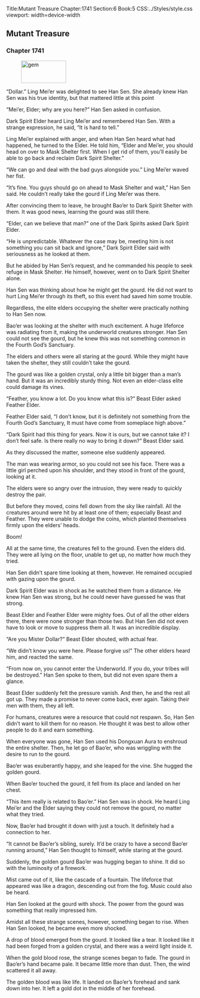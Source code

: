 Title:Mutant Treasure 
Chapter:1741 
Section:6 
Book:5 
CSS:../Styles/style.css 
viewport: width=device-width
  
## Mutant Treasure
### Chapter 1741 
<figure>
	<img src="../Images/gem.gif" alt="gem" id="gem" width="120" height="60" />
</figure>
  

  
  “Dollar.” Ling Mei’er was delighted to see Han Sen. She already knew Han Sen was his true identity, but that mattered little at this point

“Mei’er, Elder; why are you here?” Han Sen asked in confusion.

Dark Spirit Elder heard Ling Mei’er and remembered Han Sen. With a strange expression, he said, “It is hard to tell.”

Ling Mei’er explained with anger, and when Han Sen heard what had happened, he turned to the Elder. He told him, “Elder and Mei’er, you should head on over to Mask Shelter first. When I get rid of them, you’ll easily be able to go back and reclaim Dark Spirit Shelter.”

“We can go and deal with the bad guys alongside you.” Ling Mei’er waved her fist.

“It’s fine. You guys should go on ahead to Mask Shelter and wait,” Han Sen said. He couldn’t really take the gourd if Ling Mei’er was there.

After convincing them to leave, he brought Bao’er to Dark Spirit Shelter with them. It was good news, learning the gourd was still there.

“Elder, can we believe that man?” one of the Dark Spirits asked Dark Spirit Elder.

“He is unpredictable. Whatever the case may be, meeting him is not something you can sit back and ignore,” Dark Spirit Elder said with seriousness as he looked at them.

But he abided by Han Sen’s request, and he commanded his people to seek refuge in Mask Shelter. He himself, however, went on to Dark Spirit Shelter alone.

Han Sen was thinking about how he might get the gourd. He did not want to hurt Ling Mei’er through its theft, so this event had saved him some trouble.

Regardless, the elite elders occupying the shelter were practically nothing to Han Sen now.

Bao’er was looking at the shelter with much excitement. A huge lifeforce was radiating from it, making the underworld creatures stronger. Han Sen could not see the gourd, but he knew this was not something common in the Fourth God’s Sanctuary.

The elders and others were all staring at the gourd. While they might have taken the shelter, they still couldn’t take the gourd.

The gourd was like a golden crystal, only a little bit bigger than a man’s hand. But it was an incredibly sturdy thing. Not even an elder-class elite could damage its vines.

“Feather, you know a lot. Do you know what this is?” Beast Elder asked Feather Elder.

Feather Elder said, “I don’t know, but it is definitely not something from the Fourth God’s Sanctuary, It must have come from someplace high above.”

“Dark Spirit had this thing for years. Now it is ours, but we cannot take it? I don’t feel safe. Is there really no way to bring it down?” Beast Elder said.

As they discussed the matter, someone else suddenly appeared.

The man was wearing armor, so you could not see his face. There was a little girl perched upon his shoulder, and they stood in front of the gourd, looking at it.

The elders were so angry over the intrusion, they were ready to quickly destroy the pair.

But before they moved, coins fell down from the sky like rainfall. All the creatures around were hit by at least one of them; especially Beast and Feather. They were unable to dodge the coins, which planted themselves firmly upon the elders’ heads.

Boom!

All at the same time, the creatures fell to the ground. Even the elders did. They were all lying on the floor, unable to get up, no matter how much they tried.

Han Sen didn’t spare time looking at them, however. He remained occupied with gazing upon the gourd.

Dark Spirit Elder was in shock as he watched them from a distance. He knew Han Sen was strong, but he could never have guessed he was that strong.

Beast Elder and Feather Elder were mighty foes. Out of all the other elders there, there were none stronger than those two. But Han Sen did not even have to look or move to suppress them all. It was an incredible display.

“Are you Mister Dollar?” Beast Elder shouted, with actual fear.

“We didn’t know you were here. Please forgive us!” The other elders heard him, and reacted the same.

“From now on, you cannot enter the Underworld. If you do, your tribes will be destroyed.” Han Sen spoke to them, but did not even spare them a glance.

Beast Elder suddenly felt the pressure vanish. And then, he and the rest all got up. They made a promise to never come back, ever again. Taking their men with them, they all left.

For humans, creatures were a resource that could not respawn. So, Han Sen didn’t want to kill them for no reason. He thought it was best to allow other people to do it and earn something.

When everyone was gone, Han Sen used his Dongxuan Aura to enshroud the entire shelter. Then, he let go of Bao’er, who was wriggling with the desire to run to the gourd.

Bao’er was exuberantly happy, and she leaped for the vine. She hugged the golden gourd.

When Bao’er touched the gourd, it fell from its place and landed on her chest.

“This item really is related to Bao’er.” Han Sen was in shock. He heard Ling Mei’er and the Elder saying they could not remove the gourd, no matter what they tried.

Now, Bao’er had brought it down with just a touch. It definitely had a connection to her.

“It cannot be Bao’er’s sibling, surely. It’d be crazy to have a second Bao’er running around,” Han Sen thought to himself, while staring at the gourd.

Suddenly, the golden gourd Bao’er was hugging began to shine. It did so with the luminosity of a firework.

Mist came out of it, like the cascade of a fountain. The lifeforce that appeared was like a dragon, descending out from the fog. Music could also be heard.

Han Sen looked at the gourd with shock. The power from the gourd was something that really impressed him.

Amidst all these strange scenes, however, something began to rise. When Han Sen looked, he became even more shocked.

A drop of blood emerged from the gourd. It looked like a tear. It looked like it had been forged from a golden crystal, and there was a weird light inside it.

When the gold blood rose, the strange scenes began to fade. The gourd in Bao’er’s hand became pale. It became little more than dust. Then, the wind scattered it all away.

The golden blood was like life. It landed on Bao’er’s forehead and sank down into her. It left a gold dot in the middle of her forehead.
